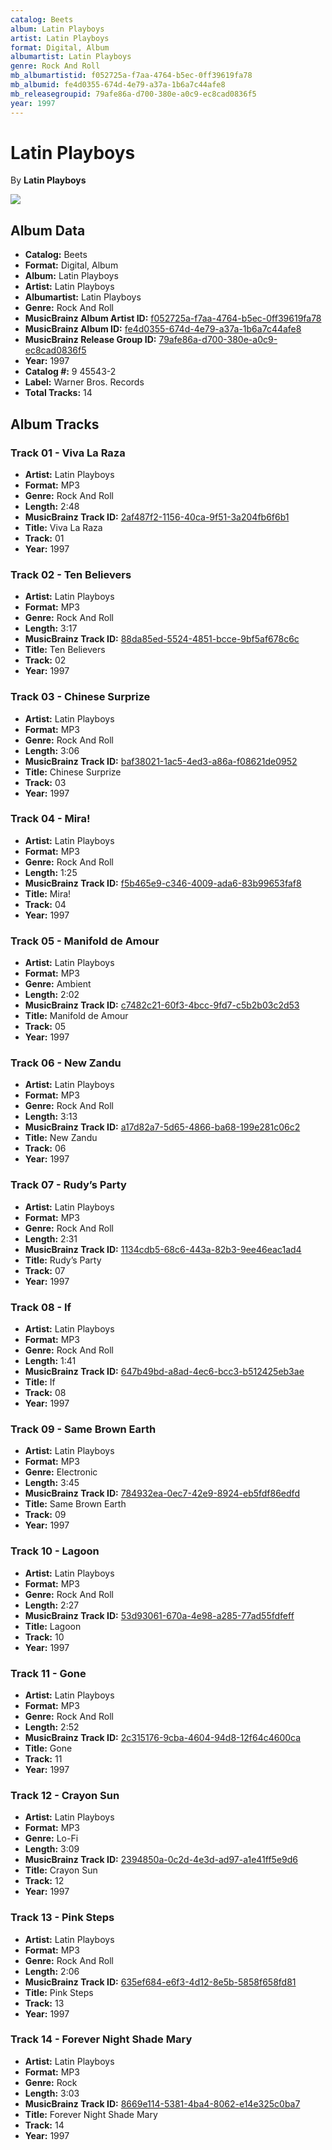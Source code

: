 ```yaml
---
catalog: Beets
album: Latin Playboys
artist: Latin Playboys
format: Digital, Album
albumartist: Latin Playboys
genre: Rock And Roll
mb_albumartistid: f052725a-f7aa-4764-b5ec-0ff39619fa78
mb_albumid: fe4d0355-674d-4e79-a37a-1b6a7c44afe8
mb_releasegroupid: 79afe86a-d700-380e-a0c9-ec8cad0836f5
year: 1997
---
```


# Latin Playboys

By **Latin Playboys**

![](../../assets/beetscovers/Latin_Playboys-Latin_Playboys.jpg)

## Album Data

- **Catalog:** Beets
- **Format:** Digital, Album
- **Album:** Latin Playboys
- **Artist:** Latin Playboys
- **Albumartist:** Latin Playboys
- **Genre:** Rock And Roll
- **MusicBrainz Album Artist ID:** [f052725a-f7aa-4764-b5ec-0ff39619fa78](https://musicbrainz.org/artist/f052725a-f7aa-4764-b5ec-0ff39619fa78)
- **MusicBrainz Album ID:** [fe4d0355-674d-4e79-a37a-1b6a7c44afe8](https://musicbrainz.org/release/fe4d0355-674d-4e79-a37a-1b6a7c44afe8)
- **MusicBrainz Release Group ID:** [79afe86a-d700-380e-a0c9-ec8cad0836f5](https://musicbrainz.org/release-group/79afe86a-d700-380e-a0c9-ec8cad0836f5)
- **Year:** 1997
- **Catalog #:** 9 45543-2
- **Label:** Warner Bros. Records
- **Total Tracks:** 14

## Album Tracks

### Track 01 - Viva La Raza

- **Artist:** Latin Playboys
- **Format:** MP3
- **Genre:** Rock And Roll
- **Length:** 2:48
- **MusicBrainz Track ID:** [2af487f2-1156-40ca-9f51-3a204fb6f6b1](https://musicbrainz.org/recording/2af487f2-1156-40ca-9f51-3a204fb6f6b1)
- **Title:** Viva La Raza
- **Track:** 01
- **Year:** 1997

### Track 02 - Ten Believers

- **Artist:** Latin Playboys
- **Format:** MP3
- **Genre:** Rock And Roll
- **Length:** 3:17
- **MusicBrainz Track ID:** [88da85ed-5524-4851-bcce-9bf5af678c6c](https://musicbrainz.org/recording/88da85ed-5524-4851-bcce-9bf5af678c6c)
- **Title:** Ten Believers
- **Track:** 02
- **Year:** 1997

### Track 03 - Chinese Surprize

- **Artist:** Latin Playboys
- **Format:** MP3
- **Genre:** Rock And Roll
- **Length:** 3:06
- **MusicBrainz Track ID:** [baf38021-1ac5-4ed3-a86a-f08621de0952](https://musicbrainz.org/recording/baf38021-1ac5-4ed3-a86a-f08621de0952)
- **Title:** Chinese Surprize
- **Track:** 03
- **Year:** 1997

### Track 04 - Mira!

- **Artist:** Latin Playboys
- **Format:** MP3
- **Genre:** Rock And Roll
- **Length:** 1:25
- **MusicBrainz Track ID:** [f5b465e9-c346-4009-ada6-83b99653faf8](https://musicbrainz.org/recording/f5b465e9-c346-4009-ada6-83b99653faf8)
- **Title:** Mira!
- **Track:** 04
- **Year:** 1997

### Track 05 - Manifold de Amour

- **Artist:** Latin Playboys
- **Format:** MP3
- **Genre:** Ambient
- **Length:** 2:02
- **MusicBrainz Track ID:** [c7482c21-60f3-4bcc-9fd7-c5b2b03c2d53](https://musicbrainz.org/recording/c7482c21-60f3-4bcc-9fd7-c5b2b03c2d53)
- **Title:** Manifold de Amour
- **Track:** 05
- **Year:** 1997

### Track 06 - New Zandu

- **Artist:** Latin Playboys
- **Format:** MP3
- **Genre:** Rock And Roll
- **Length:** 3:13
- **MusicBrainz Track ID:** [a17d82a7-5d65-4866-ba68-199e281c06c2](https://musicbrainz.org/recording/a17d82a7-5d65-4866-ba68-199e281c06c2)
- **Title:** New Zandu
- **Track:** 06
- **Year:** 1997

### Track 07 - Rudy’s Party

- **Artist:** Latin Playboys
- **Format:** MP3
- **Genre:** Rock And Roll
- **Length:** 2:31
- **MusicBrainz Track ID:** [1134cdb5-68c6-443a-82b3-9ee46eac1ad4](https://musicbrainz.org/recording/1134cdb5-68c6-443a-82b3-9ee46eac1ad4)
- **Title:** Rudy’s Party
- **Track:** 07
- **Year:** 1997

### Track 08 - If

- **Artist:** Latin Playboys
- **Format:** MP3
- **Genre:** Rock And Roll
- **Length:** 1:41
- **MusicBrainz Track ID:** [647b49bd-a8ad-4ec6-bcc3-b512425eb3ae](https://musicbrainz.org/recording/647b49bd-a8ad-4ec6-bcc3-b512425eb3ae)
- **Title:** If
- **Track:** 08
- **Year:** 1997

### Track 09 - Same Brown Earth

- **Artist:** Latin Playboys
- **Format:** MP3
- **Genre:** Electronic
- **Length:** 3:45
- **MusicBrainz Track ID:** [784932ea-0ec7-42e9-8924-eb5fdf86edfd](https://musicbrainz.org/recording/784932ea-0ec7-42e9-8924-eb5fdf86edfd)
- **Title:** Same Brown Earth
- **Track:** 09
- **Year:** 1997

### Track 10 - Lagoon

- **Artist:** Latin Playboys
- **Format:** MP3
- **Genre:** Rock And Roll
- **Length:** 2:27
- **MusicBrainz Track ID:** [53d93061-670a-4e98-a285-77ad55fdfeff](https://musicbrainz.org/recording/53d93061-670a-4e98-a285-77ad55fdfeff)
- **Title:** Lagoon
- **Track:** 10
- **Year:** 1997

### Track 11 - Gone

- **Artist:** Latin Playboys
- **Format:** MP3
- **Genre:** Rock And Roll
- **Length:** 2:52
- **MusicBrainz Track ID:** [2c315176-9cba-4604-94d8-12f64c4600ca](https://musicbrainz.org/recording/2c315176-9cba-4604-94d8-12f64c4600ca)
- **Title:** Gone
- **Track:** 11
- **Year:** 1997

### Track 12 - Crayon Sun

- **Artist:** Latin Playboys
- **Format:** MP3
- **Genre:** Lo-Fi
- **Length:** 3:09
- **MusicBrainz Track ID:** [2394850a-0c2d-4e3d-ad97-a1e41ff5e9d6](https://musicbrainz.org/recording/2394850a-0c2d-4e3d-ad97-a1e41ff5e9d6)
- **Title:** Crayon Sun
- **Track:** 12
- **Year:** 1997

### Track 13 - Pink Steps

- **Artist:** Latin Playboys
- **Format:** MP3
- **Genre:** Rock And Roll
- **Length:** 2:06
- **MusicBrainz Track ID:** [635ef684-e6f3-4d12-8e5b-5858f658fd81](https://musicbrainz.org/recording/635ef684-e6f3-4d12-8e5b-5858f658fd81)
- **Title:** Pink Steps
- **Track:** 13
- **Year:** 1997

### Track 14 - Forever Night Shade Mary

- **Artist:** Latin Playboys
- **Format:** MP3
- **Genre:** Rock
- **Length:** 3:03
- **MusicBrainz Track ID:** [8669e114-5381-4ba4-8062-e14e325c0ba7](https://musicbrainz.org/recording/8669e114-5381-4ba4-8062-e14e325c0ba7)
- **Title:** Forever Night Shade Mary
- **Track:** 14
- **Year:** 1997

